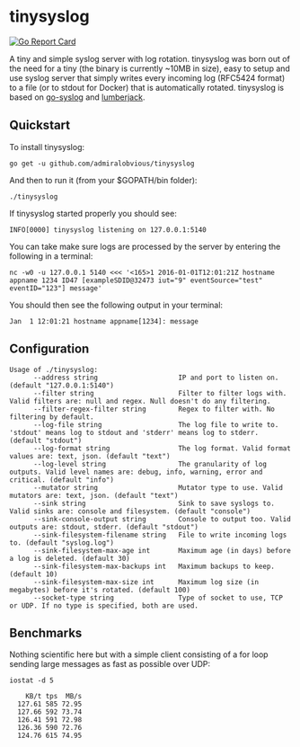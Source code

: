 # tinysyslog
[![Go Report Card](http://goreportcard.com/badge/admiralobvious/tinysyslog)](http://goreportcard.com/report/admiralobvious/tinysyslog)

A tiny and simple syslog server with log rotation. tinysyslog was born out of the need for a tiny (the binary is currently ~10MB in size), easy to setup and use syslog server that simply writes every incoming log (RFC5424 format) to a file (or to stdout for Docker) that is automatically rotated. tinysyslog is based on [go-syslog](https://github.com/mcuadros/go-syslog) and [lumberjack](https://github.com/natefinch/lumberjack).

## Quickstart
To install tinysyslog:

    go get -u github.com/admiralobvious/tinysyslog
And then to run it (from your $GOPATH/bin folder):

    ./tinysyslog
If tinysyslog started properly you should see:
```
INFO[0000] tinysyslog listening on 127.0.0.1:5140
```
You can take make sure logs are processed by the server by entering the following in a terminal:
```
nc -w0 -u 127.0.0.1 5140 <<< '<165>1 2016-01-01T12:01:21Z hostname appname 1234 ID47 [exampleSDID@32473 iut="9" eventSource="test" eventID="123"] message'
```

You should then see the following output in your terminal:
```
Jan  1 12:01:21 hostname appname[1234]: message
```

## Configuration
```
Usage of ./tinysyslog:
      --address string                    IP and port to listen on. (default "127.0.0.1:5140")
      --filter string                     Filter to filter logs with. Valid filters are: null and regex. Null doesn't do any filtering.
      --filter-regex-filter string        Regex to filter with. No filtering by default.
      --log-file string                   The log file to write to. 'stdout' means log to stdout and 'stderr' means log to stderr. (default "stdout")
      --log-format string                 The log format. Valid format values are: text, json. (default "text")
      --log-level string                  The granularity of log outputs. Valid level names are: debug, info, warning, error and critical. (default "info")
      --mutator string                    Mutator type to use. Valid mutators are: text, json. (default "text")
      --sink string                       Sink to save syslogs to. Valid sinks are: console and filesystem. (default "console")
      --sink-console-output string        Console to output too. Valid outputs are: stdout, stderr. (default "stdout")
      --sink-filesystem-filename string   File to write incoming logs to. (default "syslog.log")
      --sink-filesystem-max-age int       Maximum age (in days) before a log is deleted. (default 30)
      --sink-filesystem-max-backups int   Maximum backups to keep. (default 10)
      --sink-filesystem-max-size int      Maximum log size (in megabytes) before it's rotated. (default 100)
      --socket-type string                Type of socket to use, TCP or UDP. If no type is specified, both are used.
```

## Benchmarks
Nothing scientific here but with a simple client consisting of a for loop sending large messages as fast as possible over UDP:

`iostat -d 5`
```
    KB/t tps  MB/s
  127.61 585 72.95
  127.66 592 73.74
  126.41 591 72.98
  126.36 590 72.76
  124.76 615 74.95
```

